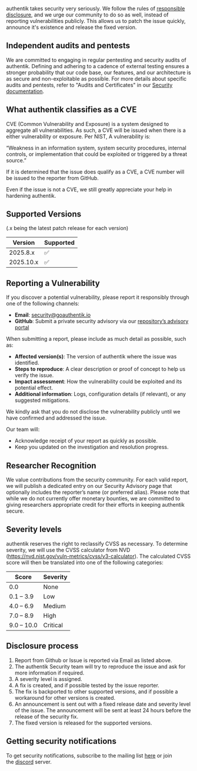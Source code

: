 authentik takes security very seriously. We follow the rules of [responsible disclosure](https://en.wikipedia.org/wiki/Responsible_disclosure), and we urge our community to do so as well, instead of reporting vulnerabilities publicly. This allows us to patch the issue quickly, announce it's existence and release the fixed version.

## Independent audits and pentests

We are committed to engaging in regular pentesting and security audits of authentik. Defining and adhering to a cadence of external testing ensures a stronger probability that our code base, our features, and our architecture is as secure and non-exploitable as possible. For more details about specific audits and pentests, refer to "Audits and Certificates" in our [Security documentation](https://docs.goauthentik.io/docs/security).

## What authentik classifies as a CVE

CVE (Common Vulnerability and Exposure) is a system designed to aggregate all vulnerabilities. As such, a CVE will be issued when there is a either vulnerability or exposure. Per NIST, A vulnerability is:

“Weakness in an information system, system security procedures, internal controls, or implementation that could be exploited or triggered by a threat source.”

If it is determined that the issue does qualify as a CVE, a CVE number will be issued to the reporter from GitHub.

Even if the issue is not a CVE, we still greatly appreciate your help in hardening authentik.

## Supported Versions

(.x being the latest patch release for each version)

| Version    | Supported  |
| ---------- | ---------- |
| 2025.8.x   | ✅         |
| 2025.10.x  | ✅         |

## Reporting a Vulnerability

If you discover a potential vulnerability, please report it responsibly through one of the following channels:

- **Email**: [security@goauthentik.io](mailto:security@goauthentik.io)
- **GitHub**: Submit a private security advisory via our [repository’s advisory portal](https://github.com/goauthentik/authentik/security/advisories/new)

When submitting a report, please include as much detail as possible, such as:

- **Affected version(s)**: The version of authentik where the issue was identified.
- **Steps to reproduce**: A clear description or proof of concept to help us verify the issue.
- **Impact assessment**: How the vulnerability could be exploited and its potential effect.
- **Additional information**: Logs, configuration details (if relevant), or any suggested mitigations.

We kindly ask that you do not disclose the vulnerability publicly until we have confirmed and addressed the issue.

Our team will:

- Acknowledge receipt of your report as quickly as possible.
- Keep you updated on the investigation and resolution progress.

## Researcher Recognition

We value contributions from the security community. For each valid report, we will publish a dedicated entry on our Security Advisory page that optionally includes the reporter’s name (or preferred alias). Please note that while we do not currently offer monetary bounties, we are committed to giving researchers appropriate credit for their efforts in keeping authentik secure.

## Severity levels

authentik reserves the right to reclassify CVSS as necessary. To determine severity, we will use the CVSS calculator from NVD (https://nvd.nist.gov/vuln-metrics/cvss/v3-calculator). The calculated CVSS score will then be translated into one of the following categories:

| Score      | Severity |
| ---------- | -------- |
| 0.0        | None     |
| 0.1 – 3.9  | Low      |
| 4.0 – 6.9  | Medium   |
| 7.0 – 8.9  | High     |
| 9.0 – 10.0 | Critical |

## Disclosure process

1. Report from Github or Issue is reported via Email as listed above.
2. The authentik Security team will try to reproduce the issue and ask for more information if required.
3. A severity level is assigned.
4. A fix is created, and if possible tested by the issue reporter.
5. The fix is backported to other supported versions, and if possible a workaround for other versions is created.
6. An announcement is sent out with a fixed release date and severity level of the issue. The announcement will be sent at least 24 hours before the release of the security fix.
7. The fixed version is released for the supported versions.

## Getting security notifications

To get security notifications, subscribe to the mailing list [here](https://groups.google.com/g/authentik-security-announcements) or join the [discord](https://goauthentik.io/discord) server.

